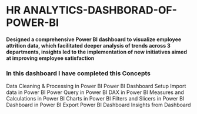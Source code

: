 # HR ANALYTICS-DASHBORAD-OF-POWER-BI
#### Designed a comprehensive Power BI dashboard to visualize employee attrition data, which facilitated deeper analysis of trends across 3 departments, insights led to the implementation of new initiatives aimed at improving employee satisfaction
### In this dashboard I have completed this Concepts
Data Cleaning & Processing in Power BI
Power BI Dashboard Setup
Import data in Power BI
Power Query in Power BI
DAX in Power BI
Measures and Calculations in Power BI
Charts in Power BI
Filters and Slicers in Power BI
Dashboard in Power BI 
Export Power BI Dashboard
Insights from Dashboard 

